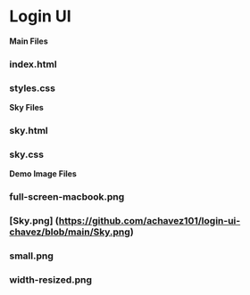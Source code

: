 
# Login UI
**Main Files**
### index.html
### styles.css

**Sky Files**
### sky.html
### sky.css

**Demo Image Files**
### full-screen-macbook.png
### [Sky.png] (https://github.com/achavez101/login-ui-chavez/blob/main/Sky.png)
### small.png
### width-resized.png

